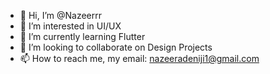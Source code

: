 - 👋 Hi, I’m @Nazeerrr
- 👀 I’m interested in UI/UX
- 🌱 I’m currently learning Flutter
- 💞️ I’m looking to collaborate on Design Projects
- 📫 How to reach me, my email: nazeeradeniji1@gmail.com

<!---
Nazeerrr/Nazeerrr is a ✨ self-motivating ✨UX/UI Designer focused on creating a more connected, easier to use world.
--->
